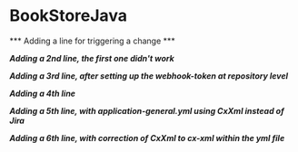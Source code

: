# BookStoreJava
*** Adding a line for triggering a change ***

***Adding a 2nd line, the first one didn't work***

***Adding a 3rd line, after setting up the webhook-token at repository level***

***Adding a 4th line***

***Adding a 5th line, with application-general.yml using CxXml instead of Jira***

***Adding a 6th line, with correction of CxXml to cx-xml within the yml file***
